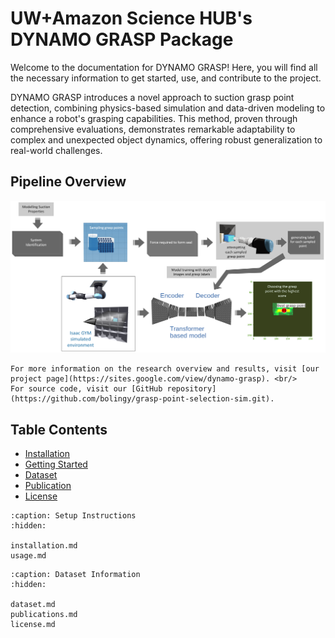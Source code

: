 # UW+Amazon Science HUB's DYNAMO GRASP Package

Welcome to the documentation for DYNAMO GRASP! Here, you will find all the necessary information to get started, use, and contribute to the project.

DYNAMO GRASP introduces a novel approach to suction grasp point detection, combining physics-based simulation and data-driven modeling to enhance a robot's grasping capabilities. This method, proven through comprehensive evaluations, demonstrates remarkable adaptability to complex and unexpected object dynamics, offering robust generalization to real-world challenges.

## Pipeline Overview

![DYNAMO GRASP Pipeline](Images/DynamoGrasp_pipeline.png)


```{note}
For more information on the research overview and results, visit [our project page](https://sites.google.com/view/dynamo-grasp). <br/>
For source code, visit our [GitHub repository](https://github.com/bolingy/grasp-point-selection-sim.git).

```
## Table Contents

 - [Installation](installation.md) <br/>
 - [Getting Started](usage.md) <br/>
 - [Dataset](dataset.md) <br/>
 - [Publication](publications.md) <br/>
 - [License](license.md) <br/>


```{toctree}
:caption: Setup Instructions
:hidden:

installation.md
usage.md

```

```{toctree}
:caption: Dataset Information
:hidden:

dataset.md
publications.md
license.md

```